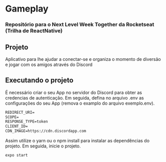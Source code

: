 # Gameplay
### Repositório para o Next Level Week Together da Rocketseat (Trilha de ReactNative)

## Projeto
Aplicativo para lhe ajudar a conectar-se e organiza o momento de diversão e jogar com os amigos através do Discord

## Executando o projeto
É necessário criar o seu App no servidor do Discord para obter as credencias de autenticação. Em seguida, defina no arquivo .env as configurações do seu App (remova o examplo do arquivo exemplo.env).
 ```cl
REDIRECT_URI=
SCOPE=
RESPONSE_TYPE=token
CLIENT_ID=
CDN_IMAGE=https://cdn.discordapp.com
```

Assim utilize o yarn ou o npm install para instalar as dependências do projeto. Em seguida, inicie o projeto.
```cl
expo start
```





